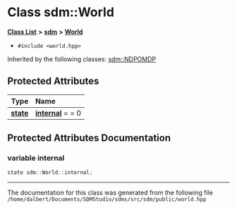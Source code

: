 
<NavBar active_item_id="2"/>

# Class sdm::World


[**Class List**](annotated.md) **>** [**sdm**](namespacesdm.md) **>** [**World**](classsdm_1_1World.md)





* `#include <world.hpp>`





Inherited by the following classes: [sdm::NDPOMDP](classsdm_1_1NDPOMDP.md)














## Protected Attributes

| Type | Name |
| ---: | :--- |
|  [**state**](namespacesdm.md#typedef-state) | [**internal**](classsdm_1_1World.md#variable-internal)   = = 0<br> |




## Protected Attributes Documentation


### variable internal 


```cpp
state sdm::World::internal;
```



------------------------------
The documentation for this class was generated from the following file `/home/dalbert/Documents/SDMStudio/sdms/src/sdm/public/world.hpp`